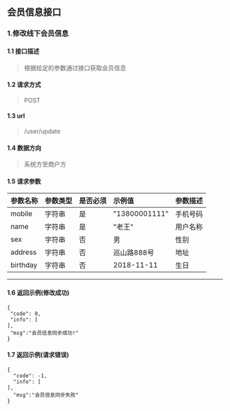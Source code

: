 ## 会员信息接口
### 1.修改线下会员信息
#### 1.1 接口描述
> 根据给定的参数通过接口获取会员信息
#### 1.2 请求方式
> POST
#### 1.3 url
> /user/update
#### 1.4 数据方向
> 系统方至商户方
#### 1.5 请求参数
| 参数名称 | 参数类型 | 是否必须 | 示例值 | 参数描述  |
| :---         |     :---      |     :--- | :--- | :--- |
| mobile   | 字符串     | 是    | "13800001111"    | 手机号码 |
| name   | 字符串    | 是    | "老王"    | 用户名称 |
| sex   | 字符串     | 否    | 男   |性别|
| address   | 字符串    | 否    | 巡山路888号   | 地址|
| birthday   | 字符串     | 否    | 2018-11-11   | 生日 |
--------------------- 
#### 1.6 返回示例(修改成功)
 ``` 
{
  "code": 0,
  "info": [
],
  "msg":"会员信息同步成功!"
}
```
#### 1.7 返回示例(请求错误)
```
{
  "code": -1,
  "info": [
],
  "msg":"会员信息同步失败"
}
```
